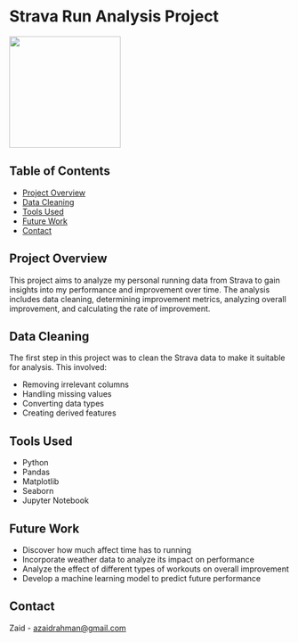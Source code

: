 # Strava Run Analysis Project

<img src="https://bikewalkwichita.org/wp-content/uploads/2020/03/strava-logo-png-4.png" width="200" />

## Table of Contents
- [Project Overview](#project-overview)
- [Data Cleaning](#data-cleaning)
- [Tools Used](#tools-used)
- [Future Work](#future-work)
- [Contact](#contact)

## Project Overview

This project aims to analyze my personal running data from Strava to gain insights into my performance and improvement over time. The analysis includes data cleaning, determining improvement metrics, analyzing overall improvement, and calculating the rate of improvement.

## Data Cleaning

The first step in this project was to clean the Strava data to make it suitable for analysis. This involved:

- Removing irrelevant columns
- Handling missing values
- Converting data types
- Creating derived features

## Tools Used

- Python
- Pandas
- Matplotlib
- Seaborn
- Jupyter Notebook

## Future Work

- Discover how much affect time has to running
- Incorporate weather data to analyze its impact on performance
- Analyze the effect of different types of workouts on overall improvement
- Develop a machine learning model to predict future performance

## Contact

Zaid - [azaidrahman@gmail.com](azaidrahman@gmail.com)
